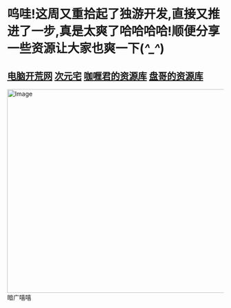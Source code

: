 #  呜哇!这周又重拾起了独游开发,直接又推进了一步,真是太爽了哈哈哈哈!顺便分享一些资源让大家也爽一下(*^_^*)

## <a href="https://ww.cyhaoka.vip/">电脑开荒网</a>    <a href="https://freelancerdh.free.nf/%E6%AC%A1%E5%85%83%E5%AE%85/index.html?i=2">次元宅</a>  <a href="http://galiji.ysepan.com/">咖喱君的资源库</a>  <a href="https://link3.cc/qgxzy">盘哥的资源库</a>
 
<img width="1215" height="474" alt="Image" src="https://github.com/user-attachments/assets/5baebd86-d2b2-46e8-8ea2-bb208e37f6a6" />
暗广嘻嘻